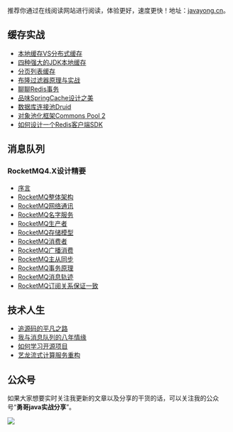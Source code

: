 推荐你通过在线阅读网站进行阅读，体验更好，速度更快！地址：[javayong.cn](https://javayong.cn/)。

## 缓存实战
- [本地缓存VS分布式缓存](./docs/cache/00localandclustercache.md)
- [四种强大的JDK本地缓存](./docs/cache/01fourJDKlocalcache.md)
- [分页列表缓存](./docs/cache/02pagelistcache.md)
- [布隆过滤器原理与实战](./docs/cache/05boolfilter.md)
- [聊聊Redis事务](./docs/cache/07Redistransaction.md)
- [品味SpringCache设计之美](./docs/cache/09SpringCache.md)
- [数据库连接池Druid](./docs/cache/10DruidDataSource.md)
- [对象池化框架Commons Pool 2](./docs/cache/11CommonsPool2.md)
- [如何设计一个Redis客户端SDK](./docs/cache/12howtodesigncachesdk.md)

## 消息队列

### RocketMQ4.X设计精要
- [序言](./docs/mq/rocketmq4/00RocketMQ4_introduce.md)
- [RocketMQ整体架构](./docs/mq/rocketmq4/01RocketMQ4_artch.md)
- [RocketMQ网络通讯](./docs/mq/rocketmq4/01RocketMQ4_network.md)
- [RocketMQ名字服务](./docs/mq/rocketmq4/02RocketMQ4_nameserver.md)
- [RocketMQ生产者](./docs/mq/rocketmq4/03RocketMQ4_producer.md)
- [RocketMQ存储模型](./docs/mq/rocketmq4/04RocketMQ4_store.md)
- [RocketMQ消费者](./docs/mq/rocketmq4/06RocketMQ4_consumer.md)
- [RocketMQ广播消费](./docs/mq/rocketmq4/07RocketMQ4_broadcast_consumer.md)
- [RocketMQ主从同步](./docs/mq/rocketmq4/08RocketMQ4_masterslave.md)
- [RocketMQ事务原理](./docs/mq/rocketmq4/10RocketMQ4_transaction.md)
- [RocketMQ消息轨迹](./docs/mq/rocketmq4/11RocketMQ4_messagetrack.md)
- [RocketMQ订阅关系保证一致](./docs/mq/rocketmq4/13RocketMQ4_subscribe_consistent.md)

## 技术人生

- [追源码的平凡之路](./docs/codelife/runningforcode.md)
- [我与消息队列的八年情缘](./docs/codelife/messagequeuecareer.md)
- [如何学习开源项目](./docs/codelife/howtolearnopenproject.md)
- [艺龙流式计算服务重构](./docs/codelife/guotuxuexistorm.md)

## 公众号

如果大家想要实时关注我更新的文章以及分享的干货的话，可以关注我的公众号“**勇哥java实战分享**”。

![](https://javayong.cn/pics/shipinhao/gongzhonghaonew.png)

